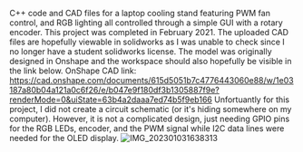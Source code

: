 C++ code and CAD files for a laptop cooling stand featuring PWM fan control, and RGB lighting all controlled through a simple GUI with a rotary encoder. 
This project was completed in February 2021. The uploaded CAD files are hopefully viewable in solidworks as I was unable to check since I no longer 
have a student solidworks license. The model was originally designed in Onshape and the workspace should also hopefully be visible in the link below. 
OnShape CAD link: https://cad.onshape.com/documents/615d5051b7c4776443060e88/w/1e03187a80b04a121a0c6f26/e/b047e9f180df3b1305887f9e?renderMode=0&uiState=63b4a2daaa7ed74b5f9eb166 
Unfortuantly for this project, I did not create a circuit schematic (or it's hiding somewhere on my computer). However, it is not a complicated design,
just needing GPIO pins for the RGB LEDs, encoder, and the PWM signal while I2C data lines were needed for the OLED display.
![IMG_202301031638313](https://user-images.githubusercontent.com/121892380/210589816-f85bfce5-ffd7-4960-a133-6be3021e9b5b.JPEG)
